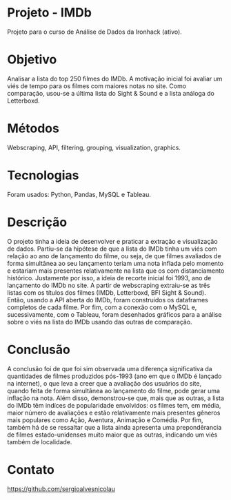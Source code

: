 # Projeto - IMDb
 Projeto para o curso de Análise de Dados da Ironhack (ativo).

# Objetivo
 Analisar a lista do top 250 filmes do IMDb. A motivação inicial foi avaliar um viés de tempo para os filmes com maiores notas no site. Como comparação, usou-se a última lista do Sight & Sound e a lista análoga do Letterboxd.

# Métodos
 Webscraping, API, filtering, grouping, visualization, graphics.

# Tecnologias
 Foram usados: Python, Pandas, MySQL e Tableau.

# Descrição
 O projeto tinha a ideia de desenvolver e praticar a extração e visualização de dados. Partiu-se da hipótese de que a lista do IMDb tinha um viés com relação ao ano de lançamento do filme, ou seja, de que filmes avaliados de forma simultânea ao seu lançamento teriam uma nota inflada pelo momento e estariam mais presentes relativamente na lista que os com distanciamento histórico. Justamente por isso, a ideia de recorte inicial foi 1993, ano de lançamento do IMDb no site. A partir de webscraping extraiu-se as três listas com os títulos dos filmes (IMDb, Letterboxd, BFI Sight & Sound). Então, usando a API aberta do IMDb, foram construídos os dataframes completos de cada filme. Por fim, com a conexão com o MySQL e, sucessivamente, com o Tableau, foram desenhados gráficos para a análise sobre o viés na lista do IMDb usando das outras de comparação.

# Conclusão
 A conclusão foi de que foi sim observada uma diferença significativa da quantidades de filmes produzidos pós-1993 (ano em que o IMDb é lançado na internet), o que leva a creer que a avaliação dos usuários do site, quando feita de forma simultânea ao lançamento do filme, pode gerar uma inflação na nota. Além disso, demonstrou-se que, mais que as outras, a lista do IMDb têm indíces de popularidade envolvidos: os filmes tem, em média, maior número de avaliações e estão relativamente mais presentes gêneros mais populares como Ação, Aventura, Animação e Comédia. Por fim, também há de se ressaltar que a lista ainda apresenta uma prepondêrancia de filmes estado-unidenses muito maior que as outras, indicando um viés também de localidade.

# Contato
 https://github.com/sergioalvesnicolau
